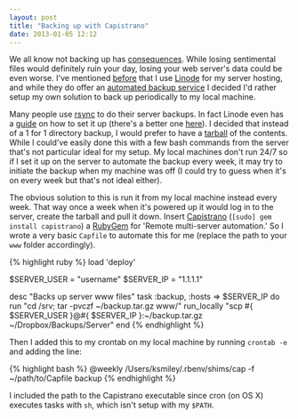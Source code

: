 ```yaml
---
layout: post
title: "Backing up with Capistrano"
date: 2013-01-05 12:12
---
```


We all know not backing up has [consequences](http://www.wired.com/gadgetlab/2012/08/apple-amazon-mat-honan-hacking/). While losing sentimental files would definitely ruin your day, losing your web server's data could be even worse. I've mentioned [before](http://smileykeith.com/2013/01/02/linode-setup/) that I use [Linode](http://www.linode.com/?r=c190426bf1ff0f144b48997675bae8b32d339824) for my server hosting, and while they do offer an [automated backup service](http://library.linode.com/backup-service) I decided I'd rather setup my own solution to back up periodically to my local machine.

Many people use [rsync](http://en.wikipedia.org/wiki/Rsync) to do their server backups. In fact Linode even has a [guide](http://library.linode.com/linux-tools/utilities/rsync#sph_use-rsync-to-back-up-production-environments) on how to set it up (there's a better one [here](http://feross.org/how-to-setup-your-linode/)). I decided that instead of a 1 for 1 directory backup, I would prefer to have a [tarball](http://en.wikipedia.org/wiki/Tar_(file_format)) of the contents. While I could've easily done this with a few bash commands from the server that's not particular ideal for my setup. My local machines don't run 24/7 so if I set it up on the server to automate the backup every week, it may try to initiate the backup when my machine was off (I could try to guess when it's on every week but that's not ideal either).

The obvious solution to this is run it from my local machine instead every week. That way once a week when it's powered up it would log in to the server, create the tarball and pull it down. Insert [Capistrano](https://github.com/capistrano/capistrano) (`[sudo] gem install capistrano`) a [RubyGem](http://rubygems.org/) for 'Remote multi-server automation.' So I wrote a very basic `Capfile` to automate this for me (replace the path to your `www` folder accordingly).

{% highlight ruby %}
load 'deploy'

$SERVER_USER = "username"
$SERVER_IP   = "1.1.1.1"

desc "Backs up server www files"
task :backup, :hosts => $SERVER_IP do
  run "cd /srv; tar -pvczf ~/backup.tar.gz www/"
  run_locally "scp #{ $SERVER_USER }@#{ $SERVER_IP }:~/backup.tar.gz ~/Dropbox/Backups/Server"
end
{% endhighlight %}

Then I added this to my crontab on my local machine by running `crontab -e` and adding the line:

{% highlight bash %}
@weekly /Users/ksmiley/.rbenv/shims/cap -f ~/path/to/Capfile backup
{% endhighlight %}

I included the path to the Capistrano executable since cron (on OS X) executes tasks with `sh`, which isn't setup with my `$PATH`. 

